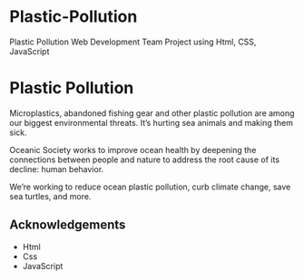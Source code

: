# Plastic-Pollution
Plastic Pollution Web Development Team Project using Html, CSS, JavaScript

# Plastic Pollution

Microplastics, abandoned fishing gear and other plastic pollution are among our biggest environmental threats. It’s hurting sea animals and making them sick.

Oceanic Society works to improve ocean health by deepening the connections between people and nature to address the root cause of its decline: human behavior.

We’re working to reduce ocean plastic pollution, curb climate change, save sea turtles, and more.


## Acknowledgements

 - Html
 - Css
 - JavaScript

